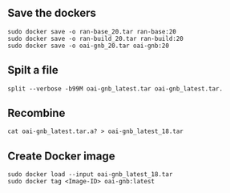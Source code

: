## Save the dockers
```
sudo docker save -o ran-base_20.tar ran-base:20
sudo docker save -o ran-build_20.tar ran-build:20
sudo docker save -o oai-gnb_20.tar oai-gnb:20
```
## Spilt a file
```
split --verbose -b99M oai-gnb_latest.tar oai-gnb_latest.tar.
```
## Recombine
```
cat oai-gnb_latest.tar.a? > oai-gnb_latest_18.tar
```
## Create Docker image
```
sudo docker load --input oai-gnb_latest_18.tar
sudo docker tag <Image-ID> oai-gnb:latest
```

